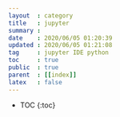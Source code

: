 ```yaml
---
layout  : category
title   : jupyter
summary : 
date    : 2020/06/05 01:20:39
updated : 2020/06/05 01:21:08
tag     : jupyter IDE python
toc     : true
public  : true
parent  : [[index]]
latex   : false
---
```

* TOC
{:toc}

# 
